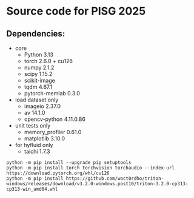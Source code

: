 # Source code for PISG 2025

## Dependencies:

- core
  - Python 3.13
  - torch 2.6.0 + cu126
  - numpy 2.1.2
  - scipy 1.15.2
  - scikit-image
  - tqdm 4.67.1
  - pytorch-memlab 0.3.0
- load dataset only
  - imageio 2.37.0
  - av 14.1.0
  - opencv-python 4.11.0.86
- unit tests only
  - memory_profiler 0.61.0
  - matplotlib 3.10.0
- for hyfluid only
  - taichi 1.7.3

```shell
python -m pip install --upgrade pip setuptools
python -m pip install torch torchvision torchaudio --index-url https://download.pytorch.org/whl/cu126
python -m pip install https://github.com/woct0rdho/triton-windows/releases/download/v3.2.0-windows.post10/triton-3.2.0-cp313-cp313-win_amd64.whl
```